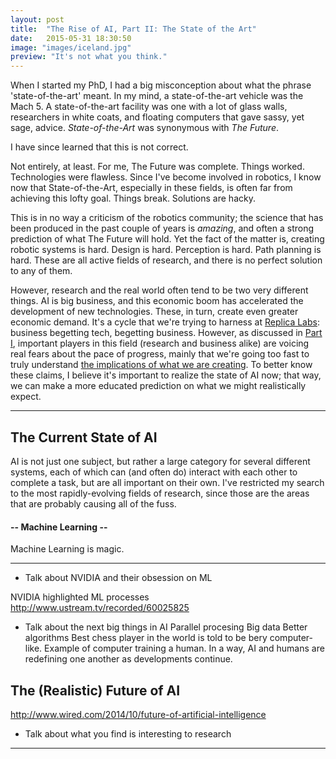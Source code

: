 ```yaml
---
layout: post
title:  "The Rise of AI, Part II: The State of the Art"
date:   2015-05-31 18:30:50
image: "images/iceland.jpg"
preview: "It's not what you think."
---
```


When I started my PhD, I had a big misconception about what the phrase 'state-of-the-art' meant. In my mind, a state-of-the-art vehicle was the Mach 5. A state-of-the-art facility was one with a lot of glass walls, researchers in white coats, and floating computers that gave sassy, yet sage, advice. _State-of-the-Art_ was synonymous with _The Future_.

I have since learned that this is not correct.

Not entirely, at least. For me, The Future was complete. Things worked. Technologies were flawless. Since I've become involved in robotics, I know now that State-of-the-Art, especially in these fields, is often far from achieving this lofty goal. Things break. Solutions are hacky.

This is in no way a criticism of the robotics community; the science that has been produced in the past couple of years is _amazing_, and often a strong prediction of what The Future will hold. Yet the fact of the matter is, creating robotic systems is hard. Design is hard. Perception is hard. Path planning is hard. These are all active fields of research, and there is no perfect solution to any of them. 

However, research and the real world often tend to be two very different things. AI is big business, and this economic boom has accelerated the development of new technologies. These, in turn, create even greater economic demand. It's a cycle that we're trying to harness at [Replica Labs](http://www.replicalabs.com): business begetting tech, begetting business. However, as discussed in [Part I](http://127.0.0.1:4000/2015/05/26/Rise-Of-AI-One/), important players in this field (research and business alike) are voicing real fears about the pace of progress, mainly that we're going too fast to truly understand [the implications of what we are creating](https://www.youtube.com/watch?v=4PLvdmifDSk). To better know these claims, I believe it's important to realize the state of AI now; that way, we can make a more educated prediction on what we might realistically expect.

- - - - - - - - 

## The Current State of AI ##

AI is not just one subject, but rather a large category for several different systems, each of which can (and often do) interact with each other to complete a task, but are all important on their own. I've restricted my search to the most rapidly-evolving fields of research, since those are the areas that are probably causing all of the fuss. 

#### -- Machine Learning -- ####

Machine Learning is magic. 



-- - - - -
* Talk about NVIDIA and their obsession on ML

NVIDIA highlighted ML processes
http://www.ustream.tv/recorded/60025825
* Talk about the next big things in AI
Parallel procesing
Big data
Better algorithms
Best chess player in the world is told to be bery computer-like. Example of computer training a human. 
In a way, AI and humans are redefining one another as developments continue.

## The (Realistic) Future of AI ##

http://www.wired.com/2014/10/future-of-artificial-intelligence

* Talk about what you find is interesting to research

- - - - - - -
